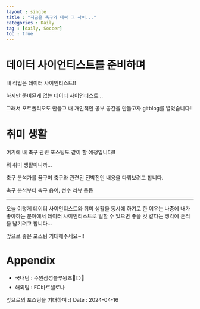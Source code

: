 ```yaml
---
layout : single
title : "지금은 축구와 데싸 그 사이..."
categories : Daily
tag : [daily, Soccer]
toc : true
---
```


# 데이터 사이언티스트를 준비하며
내 직업은 데이터 사이언티스트!!

하지만 준비된게 없는 데이터 사이언티스트...

그래서 포트폴리오도 만들고 내 개인적인 공부 공간을 만들고자 gitblog를 열었습니다!!


# 취미 생활
여기에 내 축구 관련 포스팅도 같이 할 예정입니다!!

뭐 취미 생활이니까... 

축구 분석가를 꿈구며 축구와 관련된 전박전인 내용을 다뤄보려고 합니다. 

축구 분석부터 축구 용어, 선수 리뷰 등등

---

오늘 이렇게 데이터 사이언티스트와 취미 생활을 동시에 하기로 한 이유는 나중에 내가 좋아하는 분야에서 데이터 사이언티스트로 일할 수 있으면 좋을 것 같다는 생각에 흔적을 남기려고 합니다...

앞으로 좋은 포스팅 기대해주세요~!!


# Appendix
- 국내팀 : 수원삼성블루윙즈🔵⚪🔴
- 해외팀 : FC바르셀로나
  

앞으로의 포스팅을 기대하며 :)
Date : 2024-04-16



